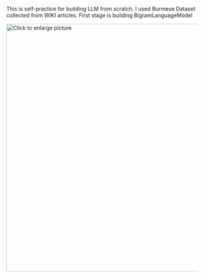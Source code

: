 This is self-practice for building LLM from scratch. I used Burmese Dataset collected from WIKI articles.
First stage is building BigramLanguageModel



<a href="https://drive.google.com/uc?export=view&id=<Screenshot from 2024-02-01 14-37-29.png>">
    <img src="https://drive.google.com/uc?export=view&id=<FILE_ID>" style="width: 650px; max-width: 100%; height: auto" title="Click to enlarge picture" />
</a>
